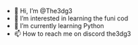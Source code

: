 - 👋 Hi, I’m @The3dg3
- 👀 I’m interested in learning the funi cod 
- 🌱 I’m currently learning Python
- 📫 How to reach me on discord the3dg3

<!---
The3dg3/The3dg3 is a ✨ special ✨ repository because its `README.md` (this file) appears on your GitHub profile.
You can click the Preview link to take a look at your changes.
--->
